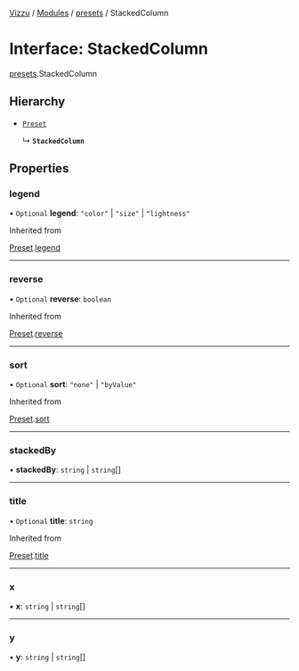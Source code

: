 [Vizzu](../README.md) / [Modules](../modules.md) /
[presets](../modules/presets.md) / StackedColumn

# Interface: StackedColumn

[presets](../modules/presets.md).StackedColumn

## Hierarchy

- [`Preset`](presets.Preset.md)

  ↳ **`StackedColumn`**

## Properties

### legend

• `Optional` **legend**: `"color"` | `"size"` | `"lightness"`

Inherited from

[Preset](presets.Preset.md).[legend](presets.Preset.md#legend)

______________________________________________________________________

### reverse

• `Optional` **reverse**: `boolean`

Inherited from

[Preset](presets.Preset.md).[reverse](presets.Preset.md#reverse)

______________________________________________________________________

### sort

• `Optional` **sort**: `"none"` | `"byValue"`

Inherited from

[Preset](presets.Preset.md).[sort](presets.Preset.md#sort)

______________________________________________________________________

### stackedBy

• **stackedBy**: `string` | `string`\[\]

______________________________________________________________________

### title

• `Optional` **title**: `string`

Inherited from

[Preset](presets.Preset.md).[title](presets.Preset.md#title)

______________________________________________________________________

### x

• **x**: `string` | `string`\[\]

______________________________________________________________________

### y

• **y**: `string` | `string`\[\]
